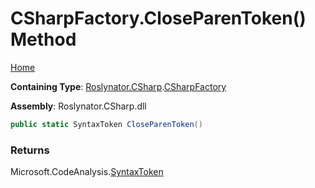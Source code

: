 <a name="_Top"></a>

# CSharpFactory\.CloseParenToken\(\) Method

[Home](../../../../README.md#_Top)

**Containing Type**: [Roslynator.CSharp](../../README.md#_Top)\.[CSharpFactory](../README.md#_Top)

**Assembly**: Roslynator\.CSharp\.dll

```csharp
public static SyntaxToken CloseParenToken()
```

### Returns

Microsoft\.CodeAnalysis\.[SyntaxToken](https://docs.microsoft.com/en-us/dotnet/api/microsoft.codeanalysis.syntaxtoken)


